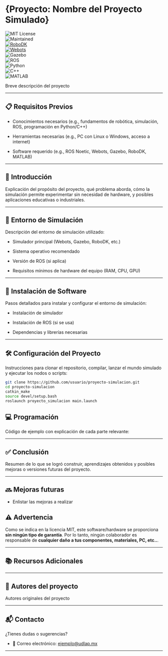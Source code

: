 # {Proyecto: Nombre del Proyecto Simulado}  
![MIT License](https://img.shields.io/badge/License-MIT-yellow?style=for-the-badge)  
![Maintained](https://img.shields.io/badge/status-maintained-brightgreen?style=for-the-badge)  
[![RoboDK](https://img.shields.io/badge/Uses-RoboDK-blue?style=for-the-badge&logo=robodk)](https://robodk.com/)  
[![Webots](https://img.shields.io/badge/Uses-Webots-cc3333?style=for-the-badge&logo=cyberbotics&logoColor=white)](https://cyberbotics.com/)  
![Gazebo](https://img.shields.io/badge/Gazebo-black?style=for-the-badge&logo=ros&logoColor=white)  
![ROS](https://img.shields.io/badge/ROS-22314E?style=for-the-badge&logo=ros&logoColor=white)  
![Python](https://img.shields.io/badge/Python-3776AB?style=for-the-badge&logo=python&logoColor=white)  
![C++](https://img.shields.io/badge/C++-00599C?style=for-the-badge&logo=c%2B%2B&logoColor=white)  
![MATLAB](https://img.shields.io/badge/MATLAB-0076A8?style=for-the-badge&logo=mathworks&logoColor=white)  

Breve descripción del proyecto

---

## 📋 Requisitos Previos

- Conocimientos necesarios (e.g., fundamentos de robótica, simulación, ROS, programación en Python/C++)

- Herramientas necesarias (e.g., PC con Linux o Windows, acceso a internet)

- Software requerido (e.g., ROS Noetic, Webots, Gazebo, RoboDK, MATLAB)

---

## 📖 Introducción

Explicación del propósito del proyecto, qué problema aborda, cómo la simulación permite experimentar sin necesidad de hardware, y posibles aplicaciones educativas o industriales.

---

## 🔧 Entorno de Simulación

Descripción del entorno de simulación utilizado:

- Simulador principal (Webots, Gazebo, RoboDK, etc.)

- Sistema operativo recomendado

- Versión de ROS (si aplica)

- Requisitos mínimos de hardware del equipo (RAM, CPU, GPU)

---

## 💾 Instalación de Software

Pasos detallados para instalar y configurar el entorno de simulación:

- Instalación de simulador

- Instalación de ROS (si se usa)

- Dependencias y librerías necesarias

---

## 🛠️ Configuración del Proyecto

Instrucciones para clonar el repositorio, compilar, lanzar el mundo simulado y ejecutar los nodos o scripts:

```bash
git clone https://github.com/usuario/proyecto-simulacion.git
cd proyecto-simulacion
catkin_make
source devel/setup.bash
roslaunch proyecto_simulacion main.launch
```

## 💻 Programación

Código de ejemplo con explicación de cada parte relevante:

---

## ✅ Conclusión

Resumen de lo que se logró construir, aprendizajes obtenidos y posibles mejoras o versiones futuras del proyecto.

---

## 🔜 Mejoras futuras

- Enlistar las mejoras a realizar

## ⚠️ Advertencia

Como se indica en la licencia MIT, este software/hardware se proporciona **sin ningún tipo de garantía**. Por lo tanto, ningún colaborador es responsable de **cualquier daño a tus componentes, materiales, PC, etc..**.

---

## 📚 Recursos Adicionales

---

## 👥 Autores del proyecto

Autores originales del proyecto

---

## 📬 Contacto

¿Tienes dudas o sugerencias?

- 📧 Correo electrónico: ejemplo@udlap.mx

---

